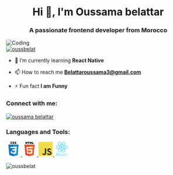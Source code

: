 <h1 align="center">Hi 👋, I'm Oussama belattar</h1>
<h3 align="center">A passionate frontend developer from Morocco</h3>
<img align="right" alt="Coding" width="700"  src="https://img-s1.onedio.com/id-6240c6bf76e25ece157317aa/rev-0/w-600/h-449/f-gif/s-06007cbf780e3757f62b3fa8b206886ce9e2a226.gif">

<p align="left"> <a href="https://github.com/ryo-ma/github-profile-trophy"><img src="https://github-profile-trophy.vercel.app/?username=oussbelat" alt="oussbelat" /></a> </p>

- 🌱 I’m currently learning **React Native**

- 📫 How to reach me **Belattaroussama3@gmail.com**

- ⚡ Fun fact **I am Funny**

<h3 align="left">Connect with me:</h3>
<p align="left">
<a href="https://www.linkedin.com/in/oussama-belattar/" target="blank"><img align="center" src="https://raw.githubusercontent.com/rahuldkjain/github-profile-readme-generator/master/src/images/icons/Social/linked-in-alt.svg" alt="oussama belattar" height="30" width="40" /></a>
</p>

<h3 align="left">Languages and Tools:</h3>
<p align="left"> <a href="https://www.w3schools.com/css/" target="_blank" rel="noreferrer"> <img src="https://raw.githubusercontent.com/devicons/devicon/master/icons/css3/css3-original-wordmark.svg" alt="css3" width="40" height="40"/> </a> <a href="https://www.w3.org/html/" target="_blank" rel="noreferrer"> <img src="https://raw.githubusercontent.com/devicons/devicon/master/icons/html5/html5-original-wordmark.svg" alt="html5" width="40" height="40"/> </a> <a href="https://developer.mozilla.org/en-US/docs/Web/JavaScript" target="_blank" rel="noreferrer"> <img src="https://raw.githubusercontent.com/devicons/devicon/master/icons/javascript/javascript-original.svg" alt="javascript" width="40" height="40"/> </a> <a href="https://reactjs.org/" target="_blank" rel="noreferrer"> <img src="https://raw.githubusercontent.com/devicons/devicon/master/icons/react/react-original-wordmark.svg" alt="react" width="40" height="40"/> </a> </p>

<p><img align="center" src="https://github-readme-stats.vercel.app/api/top-langs?username=oussbelat&show_icons=true&locale=en&layout=compact" alt="oussbelat" /></p>
